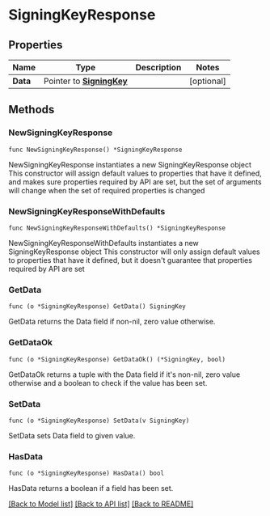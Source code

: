# SigningKeyResponse

## Properties

Name | Type | Description | Notes
------------ | ------------- | ------------- | -------------
**Data** | Pointer to [**SigningKey**](SigningKey.md) |  | [optional] 

## Methods

### NewSigningKeyResponse

`func NewSigningKeyResponse() *SigningKeyResponse`

NewSigningKeyResponse instantiates a new SigningKeyResponse object
This constructor will assign default values to properties that have it defined,
and makes sure properties required by API are set, but the set of arguments
will change when the set of required properties is changed

### NewSigningKeyResponseWithDefaults

`func NewSigningKeyResponseWithDefaults() *SigningKeyResponse`

NewSigningKeyResponseWithDefaults instantiates a new SigningKeyResponse object
This constructor will only assign default values to properties that have it defined,
but it doesn't guarantee that properties required by API are set

### GetData

`func (o *SigningKeyResponse) GetData() SigningKey`

GetData returns the Data field if non-nil, zero value otherwise.

### GetDataOk

`func (o *SigningKeyResponse) GetDataOk() (*SigningKey, bool)`

GetDataOk returns a tuple with the Data field if it's non-nil, zero value otherwise
and a boolean to check if the value has been set.

### SetData

`func (o *SigningKeyResponse) SetData(v SigningKey)`

SetData sets Data field to given value.

### HasData

`func (o *SigningKeyResponse) HasData() bool`

HasData returns a boolean if a field has been set.


[[Back to Model list]](../README.md#documentation-for-models) [[Back to API list]](../README.md#documentation-for-api-endpoints) [[Back to README]](../README.md)


